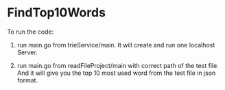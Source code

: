 # FindTop10Words

To run the code:

1. run main.go from trieService/main. It will create and run one localhost Server.

2. run main.go from readFileProject/main with correct path of the test file. And it will give you the 
top 10 most used word from the test file in json format.
